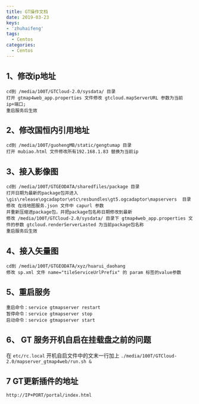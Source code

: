 ```yaml
---
title: GT操作文档
date: 2019-03-23
keys:
- 'zhuhaifeng'
tags:
  - Centos
categories:
  - Centos
---
```


## 1、修改ip地址
	cd到 /media/100T/GTCloud-2.0/sysdata/ 目录
	打开 gtmap4web_app.properties 文件修改 gtcloud.mapServerURL 参数为当前ip+端口;
	重启服务后生效
## 2、修改国恒内引用地址
	cd到 /media/100T/guohengMB/static/gengtumap 目录
	打开 mubiao.html 文件修改所有192.168.1.83 替换为当前ip
## 3、接入影像图
	cd到 /media/100T/GTGEODATA/sharedfiles/package 目录
	打开日期为最新的package包并进入 \gis\release\ogcadaptor\etc\resbundles\gt5.ogcadaptor\mapservers  目录
	修改 在线地图服务.json 文件中 capurl 参数
	并重新压缩进package包，并把package包名称日期修改到最新
	修改 /media/100T/GTCloud-2.0/sysdata/ 目录下 gtmap4web_app.properties 文件的参数 gtcloud.renderServerLasted 为当前package包名称
	重启服务后生效
## 4、接入矢量图
	cd到 /media/100T/GTGEODATA/xyz/huarui_daohang
	修改 sp.xml 文件 name="tileServiceUrlPrefix" 的 param 标签的value参数
## 5、重启服务
	重启命令：service gtmapserver restart
	暂停命令：service gtmapserver stop
	启动命令：service gtmapserver start

## 6、 GT 服务开机自启在挂载盘之前的问题

在 `etc/rc.local` 开机自启文件中的文末一行加上 `./media/100T/GTCloud-2.0/mapserver_gtmap4web/run.sh &`

## 7 GT更新插件的地址

`http://IP+PORT/portal/index.html`
